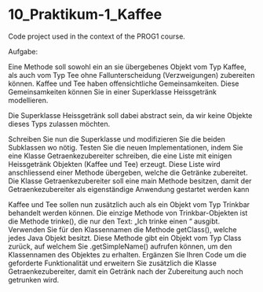 # 10_Praktikum-1_Kaffee
Code project used in the context of the PROG1 course.

Aufgabe:

Eine Methode soll sowohl ein an sie übergebenes Objekt vom Typ Kaffee, als auch vom Typ Tee
ohne Fallunterscheidung (Verzweigungen) zubereiten können.
Kaffee und Tee haben offensichtliche Gemeinsamkeiten. Diese Gemeinsamkeiten können Sie in einer
Superklasse Heissgetränk modellieren.

Die Superklasse Heissgetränk soll dabei abstract sein, da wir keine Objekte dieses Typs
zulassen möchten.

Schreiben Sie nun die Superklasse und modifizieren Sie die beiden Subklassen wo nötig.
Testen Sie die neuen Implementationen, indem Sie eine Klasse Getraenkezubereiter
schreiben, die eine Liste mit einigen Heissgetränk Objekten (Kaffee und Tee) erzeugt. Diese
Liste wird anschliessend einer Methode übergeben, welche die Getränke zubereitet. Die Klasse
Getraenkezubereiter soll eine main Methode besitzen, damit der Getraenkezubereiter als
eigenständige Anwendung gestartet werden kann

Kaffee und Tee sollen nun zusätzlich auch als ein Objekt vom Typ Trinkbar behandelt werden
können. Die einzige Methode von Trinkbar-Objekten ist die Methode trinke(), die nur den Text: „Ich
trinke einen <Klassenname>“ ausgibt. Verwenden Sie für den Klassennamen die Methode
getClass(), welche jedes Java Objekt besitzt. Diese Methode gibt ein Objekt vom Typ Class zurück,
auf welchem Sie .getSimpleName() aufrufen können, um den Klassennamen des Objektes zu
erhalten. Ergänzen Sie Ihren Code um die geforderte Funktionalität und erweitern Sie zusätzlich die
Klasse Getraenkezubereiter, damit ein Getränk nach der Zubereitung auch noch getrunken wird.